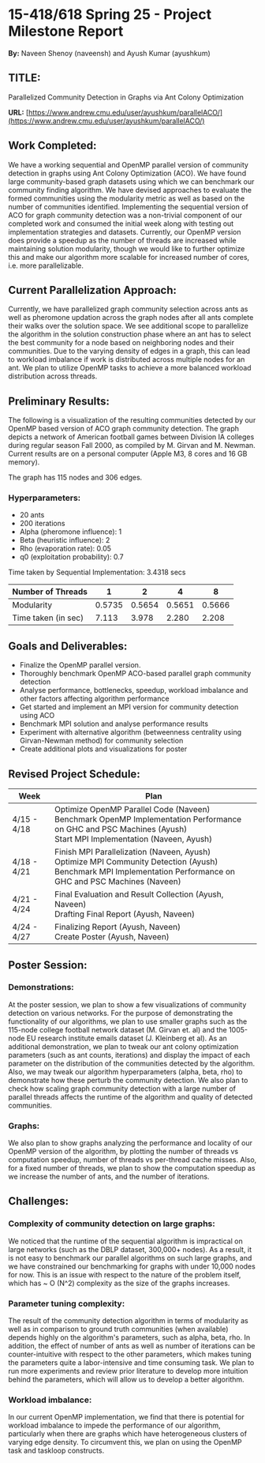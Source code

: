 # 15-418/618 Spring 25 - Project Milestone Report

**By:** Naveen Shenoy (naveensh) and Ayush Kumar (ayushkum)

## TITLE:
Parallelized Community Detection in Graphs via Ant Colony Optimization

**URL:** [https://www.andrew.cmu.edu/user/ayushkum/parallelACO/](https://www.andrew.cmu.edu/user/ayushkum/parallelACO/)

## Work Completed:
We have a working sequential and OpenMP parallel version of community detection in graphs using Ant Colony Optimization (ACO). We have found large community-based graph datasets using which we can benchmark our community finding algorithm. We have devised approaches to evaluate the formed communities using the modularity metric as well as based on the number of communities identified. Implementing the sequential version of ACO for graph community detection was a non-trivial component of our completed work and consumed the initial week along with testing out implementation strategies and datasets. Currently, our OpenMP version does provide a speedup as the number of threads are increased while maintaining solution modularity, though we would like to further optimize this and make our algorithm more scalable for increased number of cores, i.e. more parallelizable.

## Current Parallelization Approach:
Currently, we have parallelized graph community selection across ants as well as pheromone updation across the graph nodes after all ants complete their walks over the solution space. We see additional scope to parallelize the algorithm in the solution construction phase where an ant has to select the best community for a node based on neighboring nodes and their communities. Due to the varying density of edges in a graph, this can lead to workload imbalance if work is distributed across multiple nodes for an ant. We plan to utilize OpenMP tasks to achieve a more balanced workload distribution across threads.

## Preliminary Results:
The following is a visualization of the resulting communities detected by our OpenMP based version of ACO graph community detection. The graph depicts a network of American football games between Division IA colleges during regular season Fall 2000, as compiled by M. Girvan and M. Newman. Current results are on a personal computer (Apple M3, 8 cores and 16 GB memory).

The graph has 115 nodes and 306 edges. 

### Hyperparameters:
- 20 ants
- 200 iterations
- Alpha (pheromone influence): 1
- Beta (heuristic influence): 2
- Rho (evaporation rate): 0.05
- q0 (exploitation probability): 0.7

Time taken by Sequential Implementation: 3.4318 secs

| Number of Threads | 1 | 2 | 4 | 8 |
|-------------------|---|---|---|---|
| Modularity | 0.5735 | 0.5654 | 0.5651 | 0.5666 |
| Time taken (in sec) | 7.113 | 3.978 | 2.280 | 2.208 |

## Goals and Deliverables:
- Finalize the OpenMP parallel version.
- Thoroughly benchmark OpenMP ACO-based parallel graph community detection
- Analyse performance, bottlenecks, speedup, workload imbalance and other factors affecting algorithm performance
- Get started and implement an MPI version for community detection using ACO
- Benchmark MPI solution and analyse performance results
- Experiment with alternative algorithm (betweenness centrality using Girvan-Newman method) for community selection 
- Create additional plots and visualizations for poster

## Revised Project Schedule:

| Week | Plan |
|------|------|
| 4/15 - 4/18 | Optimize OpenMP Parallel Code (Naveen)<br>Benchmark OpenMP Implementation Performance on GHC and PSC Machines (Ayush)<br>Start MPI Implementation (Naveen, Ayush) |
| 4/18 - 4/21 | Finish MPI Parallelization (Naveen, Ayush)<br>Optimize MPI Community Detection (Ayush)<br>Benchmark MPI Implementation Performance on GHC and PSC Machines (Naveen) |
| 4/21 - 4/24 | Final Evaluation and Result Collection (Ayush, Naveen)<br>Drafting Final Report (Ayush, Naveen) |
| 4/24 - 4/27 | Finalizing Report (Ayush, Naveen)<br>Create Poster (Ayush, Naveen) |

## Poster Session:

### Demonstrations:
At the poster session, we plan to show a few visualizations of community detection on various networks. For the purpose of demonstrating the functionality of our algorithms, we plan to use smaller graphs such as the 115-node college football network dataset (M. Girvan et. al) and the 1005-node EU research institute emails dataset (J. Kleinberg et al). As an additional demonstration, we plan to tweak our ant colony optimization parameters (such as ant counts, iterations) and display the impact of each parameter on the distribution of the communities detected by the algorithm. Also, we may tweak our algorithm hyperparameters (alpha, beta, rho) to demonstrate how these perturb the community detection. We also plan to check how scaling graph community detection with a large number of parallel threads affects the runtime of the algorithm and quality of detected communities.

### Graphs:
We also plan to show graphs analyzing the performance and locality of our OpenMP version of the algorithm, by plotting the number of threads vs computation speedup, number of threads vs per-thread cache misses. Also, for a fixed number of threads, we plan to show the computation speedup as we increase the number of ants, and the number of iterations. 

## Challenges:

### Complexity of community detection on large graphs: 
We noticed that the runtime of the sequential algorithm is impractical on large networks (such as the DBLP dataset, 300,000+ nodes). As a result, it is not easy to benchmark our parallel algorithms on such large graphs, and we have constrained our benchmarking for graphs with under 10,000 nodes for now. This is an issue with respect to the nature of the problem itself, which has ~ O (N^2) complexity as the size of the graphs increases.

### Parameter tuning complexity: 
The result of the community detection algorithm in terms of modularity as well as in comparison to ground truth communities (when available) depends highly on the algorithm's parameters, such as alpha, beta, rho. In addition, the effect of number of ants as well as number of iterations can be counter-intuitive with respect to the other parameters, which makes tuning the parameters quite a labor-intensive and time consuming task. We plan to run more experiments and review prior literature to develop more intuition behind the parameters, which will allow us to develop a better algorithm.

### Workload imbalance: 
In our current OpenMP implementation, we find that there is potential for workload imbalance to impede the performance of our algorithm, particularly when there are graphs which have heterogeneous clusters of varying edge density. To circumvent this, we plan on using the OpenMP task and taskloop constructs.
